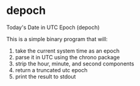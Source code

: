 # depoch

Today's Date in UTC Epoch (depoch)

This is a simple binary program that will:

1. take the current system time as an epoch
2. parse it in UTC using the chrono package
3. strip the hour, minute, and second components
4. return a truncated utc epoch
5. print the result to stdout
